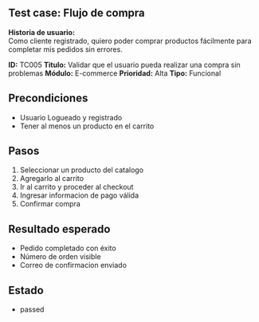 ## Test case: Flujo de compra

**Historia de usuario:**  
Como cliente registrado, quiero poder comprar productos fácilmente para completar mis pedidos sin errores.

**ID:** TC005
**Titulo:** Validar que el usuario pueda realizar una compra sin problemas
**Módulo:** E-commerce
**Prioridad:** Alta
**Tipo:** Funcional

## Precondiciones

- Usuario Logueado y registrado
- Tener al menos un producto en el carrito

## Pasos

1. Seleccionar un producto del catalogo
2. Agregarlo al carrito
3. Ir al carrito y proceder al checkout
4. Ingresar informacion de pago válida
5. Confirmar compra

## Resultado esperado

- Pedido completado con éxito
- Número de orden visible
- Correo de confirmacion enviado

## Estado

- passed